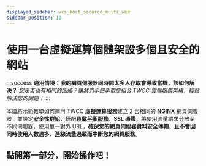 ```yaml
---
displayed_sidebar: vcs_host_secured_multi_web
sidebar_position: 10
---
```


# 使用一台虛擬運算個體架設多個且安全的網站

:::success **適用情境：我的網頁伺服器同時間太多人存取會導致當機，該如何解決？**
*您是否也有相同的困擾？讓我們手把手帶您組合 TWCC 雲端服務架構，輕鬆解決您的問題！*
:::

本篇將示範教學如何運用 TWCC [**虛擬運算服務**](https://man.twcc.ai/@twccdocs/doc-vcs-main-zh)建立 2 台相同的 [**NGINX**](https://www.nginx.com/) 網頁伺服器，並設定[**安全性群組**](https://man.twcc.ai/@twccdocs/guide-vcs-sg-zh)，搭配[**負載平衡服務**](https://man.twcc.ai/@twccdocs/guide-vcs-lbs-zh)、**SSL 憑證**，將使用流量請求分散至不同伺服器，使用單一對外 URL，**確保您的網頁伺服器資料安全傳輸，且不會因同時使用人數過多、連線流量過載而中斷您的網頁服務**。

## <i class="fa fa-backward" aria-hidden="true"></i> 點開第一部分，開始操作吧！

